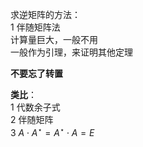 求逆矩阵的方法：  
1 伴随矩阵法  
计算量巨大，一般不用  
一般作为引理，来证明其他定理  
  
**不要忘了转置**  
  
**类比**：  
1 代数余子式  
2 伴随矩阵  
3  $A\cdot A^\star =A^\star\cdot A=E$  
